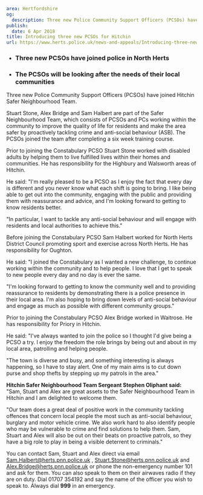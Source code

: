 ```yaml
area: Hertfordshire
og:
  description: Three new Police Community Support Officers (PCSOs) have joined Hitchin Safer Neighbourhood Team.
publish:
  date: 6 Apr 2018
title: Introducing three new PCSOs for Hitchin
url: https://www.herts.police.uk/news-and-appeals/Introducing-three-new-PCSOs-for-Hitchin-0015
```

* ### Three new PCSOs have joined police in North Herts

 * ### The PCSOs will be looking after the needs of their local communities

Three new Police Community Support Officers (PCSOs) have joined Hitchin Safer Neighbourhood Team.

Stuart Stone, Alex Bridge and Sam Halbert are part of the Safer Neighbourhood Team, which consists of PCSOs and PCs working within the community to improve the quality of life for residents and make the area safer by proactively tackling crime and anti-social behaviour (ASB). The PCSOs joined the team after completing a six week training course.

Prior to joining the Constabulary PCSO Stuart Stone worked with disabled adults by helping them to live fulfilled lives within their homes and communities. He has responsibility for the Highbury and Walsworth areas of Hitchin.

He said: "I'm really pleased to be a PCSO as I enjoy the fact that every day is different and you never know what each shift is going to bring. I like being able to get out into the community, engaging with the public and providing them with reassurance and advice, and I'm looking forward to getting to know residents better.

"In particular, I want to tackle any anti-social behaviour and will engage with residents and local authorities to achieve this."

Before joining the Constabulary PCSO Sam Halbert worked for North Herts District Council promoting sport and exercise across North Herts. He has responsibility for Oughton.

He said: "I joined the Constabulary as I wanted a new challenge, to continue working within the community and to help people. I love that I get to speak to new people every day and no day is ever the same.

"I'm looking forward to getting to know the community well and to providing reassurance to residents by demonstrating there is a police presence in their local area. I'm also hoping to bring down levels of anti-social behaviour and engage as much as possible with different community groups."

Prior to joining the Constabulary PCSO Alex Bridge worked in Waitrose. He has responsibility for Priory in Hitchin.

He said: "I've always wanted to join the police so I thought I'd give being a PCSO a try. I enjoy the freedom the role brings by being out and about in my local area, patrolling and helping people.

"The town is diverse and busy, and something interesting is always happening, so I have to stay alert. One of my main aims is to cut down purse and shop thefts by stepping up my patrols in the area."

 **Hitchin Safer Neighbourhood Team Sergeant Stephen Oliphant said:** "Sam, Stuart and Alex are great assets to the Safer Neighbourhood Team in Hitchin and I am delighted to welcome them.

"Our team does a great deal of positive work in the community tackling offences that concern local people the most such as anti-social behaviour, burglary and motor vehicle crime. We also work hard to also identify people who may be vulnerable to crime and find solutions to help them. Sam, Stuart and Alex will also be out on their beats on proactive patrols, so they have a big role to play in being a visible deterrent to criminals."

You can contact Sam, Stuart and Alex direct via email Sam.Halbert@herts.pnn.police.uk , Stuart.Stone@herts.pnn.police.uk and Alex.Bridge@herts.pnn.police.uk or phone the non-emergency number 101 and ask for them. You can also speak to them on their airwaves radio if they are on duty. Dial 01707 354192 and say the name of the officer you wish to speak to. Always dial **999** in an emergency.
